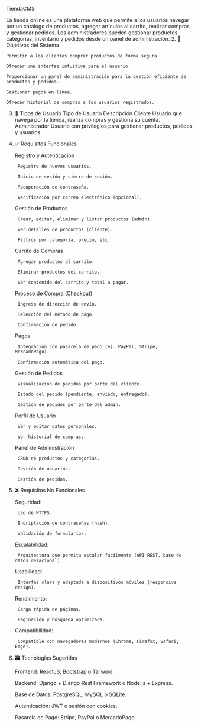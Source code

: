 TiendaCMS

La tienda online es una plataforma web que permite a los usuarios navegar por un catálogo de productos, agregar artículos al carrito, realizar compras y gestionar pedidos. Los administradores pueden gestionar productos, categorías, inventario y pedidos desde un panel de administración.
2. 🎯 Objetivos del Sistema

    Permitir a los clientes comprar productos de forma segura.

    Ofrecer una interfaz intuitiva para el usuario.

    Proporcionar un panel de administración para la gestión eficiente de productos y pedidos.

    Gestionar pagos en línea.

    Ofrecer historial de compras a los usuarios registrados.

3. 👤 Tipos de Usuario
Tipo de Usuario	Descripción
Cliente	Usuario que navega por la tienda, realiza compras y gestiona su cuenta.
Administrador	Usuario con privilegios para gestionar productos, pedidos y usuarios.
4. ✅ Requisitos Funcionales

    Registro y Autenticación

        Registro de nuevos usuarios.

        Inicio de sesión y cierre de sesión.

        Recuperación de contraseña.

        Verificación por correo electrónico (opcional).

    Gestión de Productos

        Crear, editar, eliminar y listar productos (admin).

        Ver detalles de productos (cliente).

        Filtros por categoría, precio, etc.

    Carrito de Compras

        Agregar productos al carrito.

        Eliminar productos del carrito.

        Ver contenido del carrito y total a pagar.

    Proceso de Compra (Checkout)

        Ingreso de dirección de envío.

        Selección del método de pago.

        Confirmación de pedido.

    Pagos

        Integración con pasarela de pago (ej. PayPal, Stripe, MercadoPago).

        Confirmación automática del pago.

    Gestión de Pedidos

        Visualización de pedidos por parte del cliente.

        Estado del pedido (pendiente, enviado, entregado).

        Gestión de pedidos por parte del admin.

    Perfil de Usuario

        Ver y editar datos personales.

        Ver historial de compras.

    Panel de Administración

        CRUD de productos y categorías.

        Gestión de usuarios.

        Gestión de pedidos.

5. ❌ Requisitos No Funcionales

    Seguridad:

        Uso de HTTPS.

        Encriptación de contraseñas (hash).

        Validación de formularios.

    Escalabilidad:

        Arquitectura que permita escalar fácilmente (API REST, base de datos relacional).

    Usabilidad:

        Interfaz clara y adaptada a dispositivos móviles (responsive design).

    Rendimiento:

        Carga rápida de páginas.

        Paginación y búsqueda optimizada.

    Compatibilidad:

        Compatible con navegadores modernos (Chrome, Firefox, Safari, Edge).

6. 🗃️ Tecnologías Sugeridas

    Frontend: ReactJS, Bootstrap o Tailwind.

    Backend: Django + Django Rest Framework o Node.js + Express.

    Base de Datos: PostgreSQL, MySQL o SQLite.

    Autenticación: JWT o sesión con cookies.

    Pasarela de Pago: Stripe, PayPal o MercadoPago.

